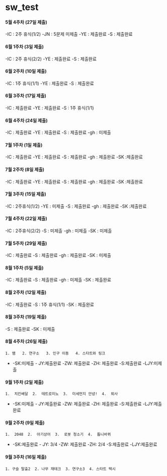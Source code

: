 # sw_test

#### 5월 4주차 (27일 제출)
-IC : 2주 휴식(1/2)
-JN : 5문제 미제출
-YE : 제출완료
-S : 제출완료
  
#### 6월 1주차 (3일 제출)
-IC : 2주 휴식(2/2)
-YE : 제출완료
-S : 제출완료

#### 6월 2주차 (10일 제출)
-IC : 1주 휴식(1/1)
-YE : 제출완료
-S : 제출완료

#### 6월 3주차 (17일 제출)
-IC : 제출완료
-YE : 제출완료
-S : 1주 휴식(1/1)

#### 6월 4주차 (24일 제출)
-IC : 제출완료
-YE : 제출완료
-S : 제출완료
-gh : 미제출  

#### 7월 1주차 (1일 제출)
-IC : 제출완료
-YE : 제출완료
-S : 제출완료
-gh : 제출완료
-SK :제출완료

#### 7월 2주차 (8일 제출)
-IC : 제출완료
-YE : 제출완료
-S : 제출완료
-gh : 제출완료
-SK :제출완료

#### 7월 3주차 (15일 제출)
-IC : 2주휴식(1/2)
-YE : 미제출
-S : 제출완료
-gh : 제출완료
-SK :제출완료

#### 7월 4주차 (22일 제출)
-IC : 2주휴식(2/2)
-S : 미제출
-gh : 미제출
-SK : 미제출
  
#### 7월 5주차 (29일 제출)
-IC : 제출완료
-S : 제출완료
-gh : 제출완료
-SK : 미제출
  
#### 8월 1주차 (5일 제출)
-IC : 제출완료
-S : 제출완료
-gh : 미제출
-SK : 제출완료
  
#### 8월 2주차 (12일 제출)
-IC : 제출완료
-S : 1주 휴식(1/1)
-SK : 제출완료

#### 8월 3주차 (19일 제출)
-S : 제출완료
-SK : 미제출

#### 8월 4주차 (26일 제출)
`1. 뱀   2. 연구소   3. 인구 이동   4. 스타트와 링크`
+ -SK:미제출  - JY:제출완료  -ZW: 제출완료 -ZH: 제출완료 -S:제출완료  -LJY:미제출

#### 9월 1주차 (2일 제출)
`1.  치킨배달  2.  테트로미노  3.  미세먼지 안녕!  4.  퇴사`         
+ -SK:미제출  - JY:제출완료  -ZW: 제출완료 -ZH: 제출완료 -S:제출완료  -LJY:제출완료
    
#### 9월 2주차 (9일 제출)
`1.  2048  2.  아기상어  3.  로봇 청소기  4.  톱니바퀴`         
+ -SK:제출완료  - JY: 3/4  -ZW: 제출완료 -ZH: 2/4 -S:제출완료  -LJY:제출완료

#### 9월 3주차 (16일 제출)
`1. 구슬 탈출2  2. 나무 재테크  3. 연구소3  4. 스타트 택시`     
